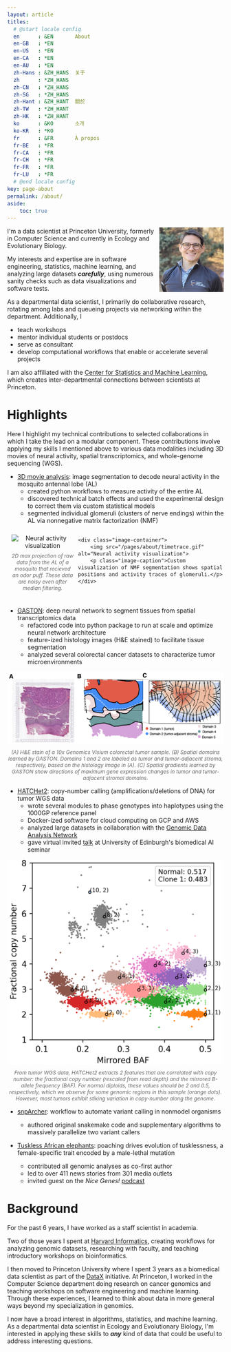 ```yaml
---
layout: article
titles:
  # @start locale config
  en      : &EN       About
  en-GB   : *EN
  en-US   : *EN
  en-CA   : *EN
  en-AU   : *EN
  zh-Hans : &ZH_HANS  关于
  zh      : *ZH_HANS
  zh-CN   : *ZH_HANS
  zh-SG   : *ZH_HANS
  zh-Hant : &ZH_HANT  關於
  zh-TW   : *ZH_HANT
  zh-HK   : *ZH_HANT
  ko      : &KO       소개
  ko-KR   : *KO
  fr      : &FR       À propos
  fr-BE   : *FR
  fr-CA   : *FR
  fr-CH   : *FR
  fr-FR   : *FR
  fr-LU   : *FR
  # @end locale config
key: page-about
permalink: /about/
aside:
    toc: true
---
```


<img align="right" src="/pages/about/headshot.jpg" style="width:150px;height:150px;">

I'm a data scientist at Princeton University, formerly in Computer Science and currently in Ecology and Evolutionary Biology. 

My interests and expertise are in software engineering, statistics, machine learning, and analyzing large datasets ***carefully***, using numerous sanity checks such as data visualizations and software tests. 


As a departmental data scientist, I primarily do collaborative research, rotating among labs and queueing projects via networking within the department. Additionally, I 

- teach workshops
- mentor individual students or postdocs
- serve as consultant
- develop computational workflows that enable or accelerate several projects


I am also affiliated with the [Center for Statistics and Machine Learning](https://csml.princeton.edu/), which creates inter-departmental connections between scientists at Princeton.


# Highlights

Here I highlight my technical contributions to selected collaborations in which I take the lead on a modular component. These contributions involve applying my skills I mentioned above to various data modalities including 3D movies of neural activity, spatial transcriptomics, and whole-genome sequencing (WGS).

- [3D movie analysis](https://github.com/brian-arnold/whole_AL_segmentation): image segmentation to decode neural activity in the mosquito antennal lobe (AL)
  - created python workflows to measure activity of the entire AL
  - discovered technical batch effects and used the experimental design to correct them via custom statistical models
  - segmented individual glomeruli (clusters of nerve endings) within the AL via nonnegative matrix factorization (NMF)


<!-- Ensure there is a clear separation between HTML and any Markdown elements -->
<style>
.container {
    display: flex;
    justify-content: center;  /* Align items to the center horizontally */
    align-items: flex-start;  /* Align items to the top vertically */
    flex-wrap: nowrap;  /* Prevents the items from wrapping */
}

.image-container {
    width: 400px; /* Updated width according to your new image size */
    text-align: center;
    margin: 10px;  /* Adds margin to create some space between the image containers */
}

.image-container img {
    display: block;
    width: 100%;  /* Image will scale with the container */
    height: auto;
}

.image-caption {
    color: #666;
    font-style: italic;
    font-size: 12px;
    margin-top: 8px;
}
</style>


<div class="container">  <!-- Parent container to hold both image containers -->
    <div class="image-container">
        <img src="/pages/about/raw.gif" alt="Neural activity visualization">
        <p class="image-caption">2D max projection of raw data from the AL of a mosquito that recieved an odor puff. These data are noisy even after median filtering.</p>
    </div>

    <div class="image-container">
        <img src="/pages/about/timetrace.gif"  alt="Neural activity visualization">
        <p class="image-caption">Custom visualization of NMF segmentation shows spatial positions and activity traces of glomeruli.</p>
    </div>
</div>
<!-- Ensure there is a clear separation between HTML and any Markdown elements -->


- [GASTON](https://www.biorxiv.org/content/10.1101/2023.10.10.561757v1): deep neural network to segment tissues from spatial transcriptomics data
  - refactored code into python package to run at scale and optimize neural network architecture
  - feature-ized histology images (H&E stained) to facilitate tissue segmentation
  - analyzed several colorectal cancer datasets to characterize tumor microenvironments


<!-- Ensure there is a clear separation between HTML and any Markdown elements -->
<div style="text-align: center;">
    <img src="/pages/about/GASTON.png" alt="GASTON" style="width: 800px;">
    <p class="image-caption">(A) H&E stain of a 10x Genomics Visium colorectal tumor sample. (B) Spatial domains learned by GASTON. Domains 1 and 2 are labeled as tumor and tumor-adjacent stroma, respectively, based on the histology image in (A). (C) Spatial gradients learned by GASTON show directions of maximum gene expression changes in tumor and tumor-adjacent stromal domains.</p>
</div>
<!-- Ensure there is a clear separation between HTML and any Markdown elements -->


- [HATCHet2](https://genomebiology.biomedcentral.com/articles/10.1186/s13059-024-03267-x): copy-number calling (amplifications/deletions of DNA) for tumor WGS data
    - wrote several modules to phase genotypes into haplotypes using the 1000GP reference panel
    - Docker-ized software for cloud computing on GCP and AWS
    - analyzed large datasets in collaboration with the [Genomic Data Analysis Network](https://docs.gdc.cancer.gov/Encyclopedia/pages/Genomic_Data_Analysis_Network/)
    - gave virtual invited [talk](https://web.inf.ed.ac.uk/cdt/biomedical-ai/events/events-past#uoe_featurebox_e98a5cc58bf69187c764e7147d3f1d965:~:text=Brian%20Arnold%2C%20Senior%20Data%20Scientist%2C%20Princeton%20University.) at University of Edinburgh's biomedical AI seminar


<!-- Ensure there is a clear separation between HTML and any Markdown elements -->
<div style="text-align: center;">
    <img src="/pages/about/HATCHET.png" alt="HATCHET" style="width: 500px;">
    <p class="image-caption">From tumor WGS data, HATCHet2 extracts 2 features that are correlated with copy number: the fractional copy number (rescaled from read depth) and the mirrored B-allele frequency (BAF). For normal diploids, these values should be 2 and 0.5, respectively, which we observe for some genomic regions in this sample (orange dots). However, most tumors exhibit stiking variation in copy-number along the genome. </p>
</div>
<!-- Ensure there is a clear separation between HTML and any Markdown elements -->


- [snpArcher](https://academic.oup.com/mbe/article/41/1/msad270/7466717): workflow to automate variant calling in nonmodel organisms
    - authored original snakemake code and supplementary algorithms to massively parallelize two variant callers


- [Tuskless African elephants](https://www.science.org/doi/10.1126/science.abe7389): poaching drives evolution of tusklessness, a female-specific trait encoded by a male-lethal mutation
    - contributed all genomic analyses as co-first author
    - led to over 411 news stories from 301 media outlets
    - invited guest on the *Nice Genes!* [podcast](https://podcasts.apple.com/ca/podcast/nodding-our-tusks-to-heroic-mutations/id1622851335?i=1000574742314)


# Background

For the past 6 years, I have worked as a staff scientist in academia. 

Two of those years I spent at [Harvard Informatics](https://informatics.fas.harvard.edu/pages/about.html), creating workflows for analyzing genomic datasets, researching with faculty, and teaching introductory workshops on bioinformatics. 

I then moved to Princeton University where I spent 3 years as a biomedical data scientist as part of the [DataX](https://csml.princeton.edu/datax-home) initiative. At Princeton, I worked in the Computer Science department doing research on cancer genomics and teaching workshops on software engineering and machine learning. Through these experiences, I learned to think about data in more general ways beyond my specialization in genomics. 

I now have a broad interest in algorithms, statistics, and machine learning. As a departmental data scientist in Ecology and Evolutionary Biology, I'm interested in applying these skills to ***any*** kind of data that could be useful to address interesting questions. 
